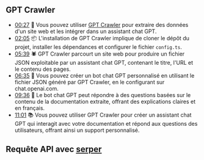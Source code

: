 ## GPT Crawler

- [00:27](https://youtu.be/Ivp5PGIbGMw?t=27s) 🤖 Vous pouvez utiliser [GPT Crawler](https://github.com/BuilderIO/gpt-crawler) pour extraire des données d'un site web et les intégrer dans un assistant chat GPT.
- [02:05](https://youtu.be/Ivp5PGIbGMw?t=125s) 📦 L'installation de GPT Crawler implique de cloner le dépôt du projet, installer les dépendances et configurer le fichier `config.ts`.
- [05:39](https://youtu.be/Ivp5PGIbGMw?t=339s) 🕷️ GPT Crawler parcourt un site web pour produire un fichier JSON exploitable par un assistant chat GPT, contenant le titre, l'URL et le contenu des pages.
- [06:35](https://youtu.be/Ivp5PGIbGMw?t=395s) 🤖 Vous pouvez créer un bot chat GPT personnalisé en utilisant le fichier JSON généré par GPT Crawler, en le configurant sur chat.openai.com.
- [09:36](https://youtu.be/Ivp5PGIbGMw?t=576s) 📖 Le bot chat GPT peut répondre à des questions basées sur le contenu de la documentation extraite, offrant des explications claires et en français.
- [11:01](https://youtu.be/Ivp5PGIbGMw?t=661s) 📚 Vous pouvez utiliser GPT Crawler pour créer un assistant chat GPT qui interagit avec votre documentation et répond aux questions des utilisateurs, offrant ainsi un support personnalisé.


## Requête API avec [serper](https://serper.dev/) 
